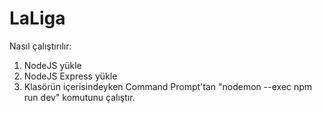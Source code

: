 # LaLiga
Nasıl çalıştırılır:
1. NodeJS yükle
2. NodeJS Express yükle
3. Klasörün içerisindeyken Command Prompt'tan "nodemon --exec npm run dev" komutunu çalıştır.
